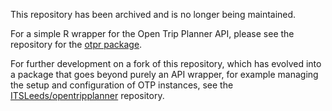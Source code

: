 
This repository has been archived and is no longer being maintained.

For a simple R wrapper for the Open Trip Planner API, please see the repository for the [otpr package](https://github.com/marcusyoung/otpr).

For further development on a fork of this repository, which has evolved into a package that goes beyond purely an API wrapper, for example managing the setup and configuration of OTP instances, see the [ITSLeeds/opentripplanner](https://github.com/ITSLeeds/opentripplanner) repository.


